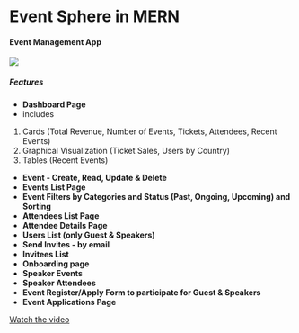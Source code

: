 # Event Sphere in MERN
#### Event Management App 

![](https://res.cloudinary.com/dnyp1e0zo/image/upload/v1738675226/event-sphere/ob57lkpaqcernkdykuii.png)

##### Features


- **Dashboard Page**
 - includes
1. Cards (Total Revenue, Number of Events, Tickets, Attendees, Recent Events)
2. Graphical Visualization (Ticket Sales, Users by Country)
3. Tables (Recent Events)

- **Event - Create, Read, Update & Delete**
- **Events List Page**
- **Event Filters by Categories and Status (Past, Ongoing, Upcoming) and Sorting**
- **Attendees List Page**
- **Attendee Details Page**
- **Users List (only Guest & Speakers)**
- **Send Invites - by email** 
- **Invitees List**
- **Onboarding page**
- **Speaker Events**
- **Speaker Attendees**
- **Event Register/Apply Form to participate for Guest & Speakers**
- **Event Applications Page** 


[Watch the video](https://drive.google.com/file/d/18I-eOIdyuVlsEwzsxH6zLbiVbuNlymkC/view)






